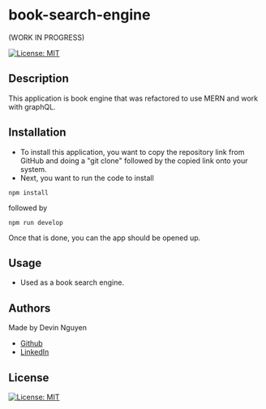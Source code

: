 # book-search-engine

(WORK IN PROGRESS)

[![License: MIT](https://img.shields.io/badge/License-MIT-yellow.svg)](https://opensource.org/licenses/MIT)

## Description

This application is book engine that was refactored to use MERN and work with graphQL.

## Installation

- To install this application, you want to copy the repository link from GitHub and doing a "git clone" followed by the copied link onto your system.
- Next, you want to run the code to install

```
npm install
```

followed by

```
npm run develop
```

Once that is done, you can the app should be opened up.

## Usage

- Used as a book search engine.

## Authors

Made by Devin Nguyen

- [Github](https://github.com/kuyadevin)
- [LinkedIn](https://www.linkedin.com/in/devin-nguyen-9a0676212/)

## License

[![License: MIT](https://img.shields.io/badge/License-MIT-yellow.svg)](https://opensource.org/licenses/MIT)
